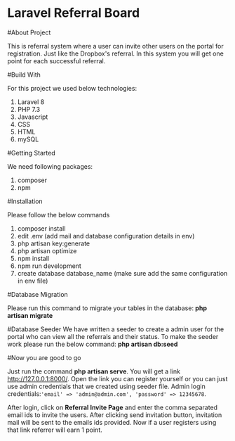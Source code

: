 # Laravel Referral Board

#About Project

This is referral system where a user can invite other users on the portal for registration. Just like the Dropbox's referral. In this system you will get one point for each successful referral.

#Build With

For this project we used below technologies:
1. Laravel 8
2. PHP 7.3
3. Javascript
4. CSS
5. HTML
6. mySQL

#Getting Started

We need following packages:
1. composer
2. npm

#Installation

Please follow the below commands
1. composer install
2. edit .env (add mail and database configuration details in env)
3. php artisan key:generate
4. php artisan optimize
5. npm install
6. npm run development
7. create database database_name (make sure add the same configuration in env file)

#Database Migration

Please run this command to migrate your tables in the database:
    **php artisan migrate**
    
#Database Seeder
We have written a seeder to create a admin user for the portal who can view all the referrals and their status. To make the seeder work please run the below command:
    **php artisan db:seed**
    
#Now you are good to go

Just run the command **php artisan serve**. You will get a link http://127.0.0.1:8000/. Open the link you can register yourself or you can just use admin credentials that we created using seeder file.
Admin login credentials:`'email' => 'admin@admin.com', 'password' => 12345678`. 


After login, click on **Referral Invite Page** and enter the comma separated email ids to invite the users. After clicking send invitation button, invitation mail will be sent to the emails ids provided. Now if a user registers using that link referrer will earn 1 point.


